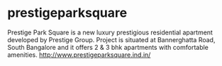 # prestigeparksquare
Prestige Park Square is a new luxury prestigious residential apartment developed by Prestige Group. Project is situated at Bannerghatta Road, South Bangalore and it offers 2 &amp; 3 bhk apartments with comfortable amenities.  http://www.prestigeparksquare.ind.in/
